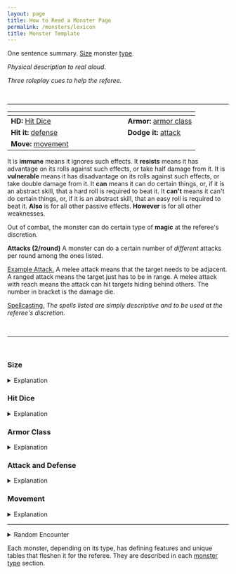 ```yaml
---
layout: page
title: How to Read a Monster Page
permalink: /monsters/lexicon
title: Monster Template
---
```


One sentence summary. [Size](#size) monster [type](/monsters).

_Physical description to real aloud._

_Three roleplay cues to help the referee._

<br>

---

|  <span style="display: inline-block; width:250px"></span>  |  |
| -------- | --------|
| **HD:** [Hit Dice](#hit-dice) | **Armor:** [armor class](#armor-class) |
| **Hit it:** [defense](#attack-and-defense)    | **Dodge it:** [attack](#attack-and-defense)  |
| **Move:** [movement](#movement)     |   | 

It is **immune** means it ignores such effects.
It **resists** means it has advantage on its rolls against such effects, or take half damage from it.
It is **vulnerable** means it has disadvantage on its rolls against such effects, or take double damage from it.
It **can** means it can do certain things, or, if it is an abstract skill, that a hard roll is required to beat it.
It **can't** means it can't do certain things, or, if it is an abstract skill, that an easy roll is required to beat it.
**Also** is for all other passive effects.
**However** is for all other weaknesses.

Out of combat, the monster can do certain type of **magic** at the referee's discretion.
  
**Attacks (2/round)**
A monster can do a certain number of _different_ attacks per round among the ones listed.

<ins>Example Attack.</ins> A melee attack means that the target needs to be adjacent. A ranged attack means the target just has to be in range. A melee attack with reach means the attack can hit targets hiding behind others. The number in bracket is the damage die.

<ins>Spellcasting.</ins> *The spells listed are simply descriptive and to be used at the referee's discretion.*

<br>

---

<br>

### Size
<details markdown="1">
<summary>Explanation</summary>
tiny (cat and smaller), small (kid), medium (adult), large (horse, ogre), huge (elephant, windmill), gargantuan (whale and bigger)
</details>

### Hit Dice
<details markdown="1">
<summary>Explanation</summary>
The number of D6 to roll the monster's HP. Certain monsters have bonus hit points: 6 +6HP means the monster has 6D6+6 hit points. If you don't want to roll, simply multiply the Hit Dice by 3 or 4.
</details>

### Armor Class
<details markdown="1">
<summary>Explanation</summary>
The amount of damage resisted on each attack by the monster: leather (1), chain (2), plate (3).
</details>

### Attack and Defense
<details markdown="1">
<summary>Explanation</summary>
How hard it is to hit or dodge the monster. Normal means you have to beat 15 on your roll, hard, 20, and easy, 10.
</details>

### Movement
<details markdown="1">
<summary>Explanation</summary>
How hard it is to outrun the monster. Normal means you have to beat 15 on your roll, fast, 20, and slow, 10.
</details>

---

<details markdown="1">
<summary>Random Encounter</summary>
Roll if the monster is in the encounter list of a hexcrawl or a dungeon.

1. **Monster:** The number and type of creatures.
2. **Lair:** In a hexcrawl, where the monster (and its treasures) live. There is a 50% chance the monster is currently away. <br>    &nbsp; OR <br>    **Omen:** In a dungeon, the monster is coming but the players have one round to prepare or escape.
3. **Spoor:** Recent trace of the monster. It's in the area nearby, if the players want, they can easily find it.
4. **Tracks:** If the players decide to follow them, roll a D3 on this list to see where they lead.
5. **Trace:** A sign of the monster's presence in the ecosystem. A good tracker could use these to find tracks. But otherwise only a clue.
</details>

Each monster, depending on its type, has defining features and unique tables that fleshen it for the referee. They are described in each [monster type](https://saltygoo.github.io/monsters) section.
